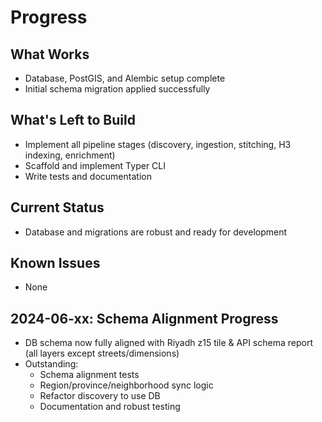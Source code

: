 # Progress

## What Works
- Database, PostGIS, and Alembic setup complete
- Initial schema migration applied successfully

## What's Left to Build
- Implement all pipeline stages (discovery, ingestion, stitching, H3 indexing, enrichment)
- Scaffold and implement Typer CLI
- Write tests and documentation

## Current Status
- Database and migrations are robust and ready for development

## Known Issues
- None 

## 2024-06-xx: Schema Alignment Progress
- DB schema now fully aligned with Riyadh z15 tile & API schema report (all layers except streets/dimensions)
- Outstanding:
  - Schema alignment tests
  - Region/province/neighborhood sync logic
  - Refactor discovery to use DB
  - Documentation and robust testing 